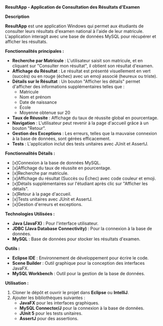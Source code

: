 **ResultApp - Application de Consultation des Résultats d'Examen**



**Description**

**ResultApp** est une application Windows qui permet aux étudiants de consulter leurs résultats d'examen national à l'aide de leur matricule. L'application interagit avec une base de données MySQL pour récupérer et afficher les résultats.

**Fonctionnalités principales :**

- **Recherche par Matricule** : L'utilisateur saisit son matricule, et en cliquant sur "Consulter mon résultat", il obtient son résultat d'examen.
- **Affichage du Résultat** : Le résultat est présenté visuellement en vert (succès) ou en rouge (échec) avec un emoji associé (heureux ou triste).
- **Détails sur le Résultat** : Un bouton "Afficher les détails" permet d'afficher des informations supplémentaires telles que :
  - Matricule
  - Nom et prénom
  - Date de naissance
  - École
  - Moyenne obtenue sur 20
- **Taux de Réussite** : Affichage du taux de réussite global en pourcentage.
- **Navigation** : L'utilisateur peut revenir à la page d'accueil grâce à un bouton "Retour".
- **Gestion des Exceptions** : Les erreurs, telles que la mauvaise connexion à la base de données, sont gérées efficacement.
- **Tests** : L'application inclut des tests unitaires avec JUnit et AssertJ.

**Fonctionnalités Détails :**

- [x]Connexion à la base de données MySQL.
- [x]Affichage du taux de réussite en pourcentage.
- [x]Recherche par matricule.
- [x]Affichage du résultat (Succès ou Échec) avec code couleur et emoji.
- [x]Détails supplémentaires sur l'étudiant après clic sur "Afficher les détails".
- [x]Retour à la page d'accueil.
- [x]Tests unitaires avec JUnit et AssertJ.
- [x]Gestion d'erreurs et exceptions.

**Technologies Utilisées :**

- **Java (JavaFX)** : Pour l'interface utilisateur.
- **JDBC (Java Database Connectivity)** : Pour la connexion à la base de données.
- **MySQL** : Base de données pour stocker les résultats d'examen.

**Outils :**

- **Eclipse IDE** : Environnement de développement pour écrire le code.
- **Scene Builder** : Outil graphique pour la conception des interfaces JavaFX.
- **MySQL Workbench** : Outil pour la gestion de la base de données.

**Utilisation :**

1. Cloner le dépôt et ouvrir le projet dans **Eclipse** ou **IntelliJ**.
2. Ajouter les bibliothèques suivantes :
   - **JavaFX** pour les interfaces graphiques.
   - **MySQL Connector/J** pour la connexion à la base de données.
   - **JUnit 5** pour les tests unitaires.
   - **AssertJ** pour des assertions.
